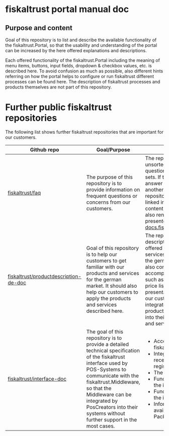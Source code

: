 # fiskaltrust portal manual doc

## Purpose and content
Goal of this repository is to list and describe the available functionality of the fiskaltrust.Portal, so that the usability and understanding of the portal can be increased by the here offered explanations and descriptions.

Each offered functionality of the fiskaltrust.Portal including the meaning of menu items, buttons, input fields, dropdown & checkbox values, etc. is described here. To avoid confusion as much as possible, also different hints referring on how the portal helps to configure or run fiskaltrust different processes can be found here. The description of fiskaltrust processes and products themselves are not part of this repository.

# Further public fiskaltrust repositories

The following list shows further fiskaltrust repositories that are important for our customers. 

| **Github repo**                                                                                   | **Goal/Purpose**                                                                                                                                                                                                                                                                                    | **Content**                                                                                                                                                                                                                                                                                                                                       |
|---------------------------------------------------------------------------------------------------|-----------------------------------------------------------------------------------------------------------------------------------------------------------------------------------------------------------------------------------------------------------------------------------------------------|---------------------------------------------------------------------------------------------------------------------------------------------------------------------------------------------------------------------------------------------------------------------------------------------------------------------------------------------------|
| [fiskaltrust/faq](https://github.com/fiskaltrust/faq)                                             | The purpose of this repository is to provide information on frequent questions or concerns from our customers.                                                                                                                                                                                      | The repo contains unsorted, but tagged question and answer sets. If the content of the answer already exists in another public fiskaltrust repository, that content is linked in the answer. The content of this repo is also rendered and presented in the [docs.fiskaltrust](https://docs.fiskaltrust.cloud/doc/faq/qna/market-de.html) portal. |
| [fiskaltrust/productdescription-de-doc](https://github.com/fiskaltrust/productdescription-de-doc) | Goal of this repository is to help our customers to get familiar with our products and services for the german market. It should also help our customers to apply the products and services described here.                                                                                         | The repository contains descriptions of the offered products and services by fiskaltrust for the german market. It also contains accompanying materials such as how-to guides, price lists, concepts and presentations, that help our customers to integrate the here offered products and services into their own products and services.         |
| [fiskaltrust/interface-doc](https://github.com/fiskaltrust/interface-doc)                         | The goal of this repository is to provide a detailed technical specification of the fiskaltrust interface used by POS-Systems to communicate with the fiskaltrust.Middleware, so that the Middleware can be integrated by PosCreators into their systems without further support in the most cases. | <ul><li>Access to the fiskaltrust.Middleware</li><li>Integration into the receipt based cash register workflow</li><li>The data structure</li><li>Function structure of the interface</li><li>Function structure of the interface</li><li>Information about available Nuget Packages</li></ul>                                                    |
